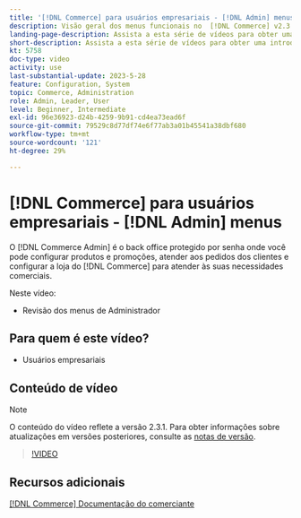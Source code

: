 ```yaml
---
title: '[!DNL Commerce] para usuários empresariais - [!DNL Admin] menus'
description: Visão geral dos menus funcionais no  [!DNL Commerce] v2.3 [!DNL Admin].
landing-page-description: Assista a esta série de vídeos para obter uma introdução dos conceitos básicos do Adobe Commerce e do trabalho como Administrador.
short-description: Assista a esta série de vídeos para obter uma introdução dos conceitos básicos do Adobe Commerce e do trabalho como Administrador.
kt: 5758
doc-type: video
activity: use
last-substantial-update: 2023-5-28
feature: Configuration, System
topic: Commerce, Administration
role: Admin, Leader, User
level: Beginner, Intermediate
exl-id: 96e36923-d24b-4259-9b91-cd4ea73ead6f
source-git-commit: 79529c8d77df74e6f77ab3a01b45541a38dbf680
workflow-type: tm+mt
source-wordcount: '121'
ht-degree: 29%

---
```


# [!DNL Commerce] para usuários empresariais - [!DNL Admin] menus

O [!DNL Commerce Admin] é o back office protegido por senha onde você pode configurar produtos e promoções, atender aos pedidos dos clientes e configurar a loja do [!DNL Commerce] para atender às suas necessidades comerciais.

Neste vídeo:

- Revisão dos menus de Administrador

## Para quem é este vídeo?

- Usuários empresariais

## Conteúdo de vídeo

>[!NOTE]
>
>O conteúdo do vídeo reflete a versão 2.3.1. Para obter informações sobre atualizações em versões posteriores, consulte as [notas de versão](https://experienceleague.adobe.com/docs/commerce-operations/release/notes/overview.html).

>[!VIDEO](https://video.tv.adobe.com/v/35942?quality=12&learn=on)

## Recursos adicionais

[[!DNL Commerce] Documentação do comerciante](https://experienceleague.adobe.com/docs/commerce-admin/user-guides/home.html)
